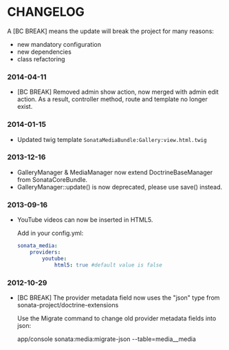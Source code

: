 CHANGELOG
=========

A [BC BREAK] means the update will break the project for many reasons:

* new mandatory configuration
* new dependencies
* class refactoring

### 2014-04-11

* [BC BREAK] Removed admin show action, now merged with admin edit action. As a result, controller method, route and template no longer exist.

### 2014-01-15

* Updated twig template ``SonataMediaBundle:Gallery:view.html.twig``

### 2013-12-16

* GalleryManager & MediaManager now extend DoctrineBaseManager from SonataCoreBundle.
* GalleryManager::update() is now deprecated, please use save() instead.

### 2013-09-16

* YouTube videos can now be inserted in HTML5.

  Add in your config.yml:
  ```yaml
  sonata_media:
      providers:
          youtube:
              html5: true #default value is false
  ```

### 2012-10-29

* [BC BREAK] The provider metadata field now uses the "json" type from sonata-project/doctrine-extensions

  Use the Migrate command to change old provider metadata fields into json:

  app/console sonata:media:migrate-json --table=media__media
